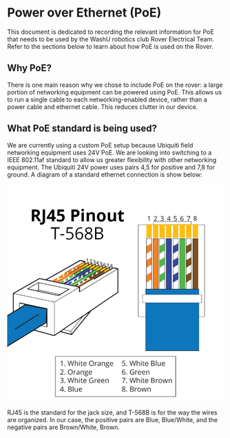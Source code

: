 # Power over Ethernet (PoE)

This document is dedicated to recording the relevant information for PoE that needs to be used by the WashU robotics club Rover Electrical Team. Refer to the sections below to learn about how PoE is used on the Rover.

## Why PoE?

There is one main reason why we chose to include PoE on the rover: a large portion of networking equipment can be powered using PoE. This allows us to run a single cable to each networking-enabled device, rather than a power cable and ethernet cable. This reduces clutter in our device.

## What PoE standard is being used?

We are currently using a custom PoE setup because Ubiquiti field networking equipment uses 24V PoE. We are looking into switching to a IEEE 802.11af standard to allow us greater flexibility with other networking equipment. The Ubiquiti 24V power uses pairs 4,5 for positive and 7,8 for ground. A diagram of a standard ethernet connection is show below:

![Standard RJ45 ethernet jack](./ethernet.jpg)

RJ45 is the standard for the jack size, and T-568B is for the way the wires are organized. In our case, the positive pairs are Blue, Blue/White, and the negative pairs are Brown/White, Brown.